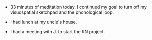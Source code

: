 - 33 minutes of meditation today. I continued my goal to turn off my visuospatial sketchpad and the phonological loop.

- I had lunch at my uncle's house.

- I had a meeting with J. to start the RN project.

